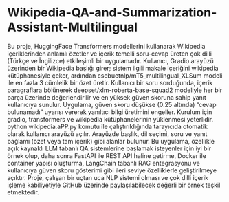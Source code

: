 # Wikipedia-QA-and-Summarization-Assistant-Multilingual
Bu proje, HuggingFace Transformers modellerini kullanarak Wikipedia içeriklerinden anlamlı özetler ve içerik temelli soru-cevap üreten çok dilli (Türkçe ve İngilizce) etkileşimli bir uygulamadır. Kullanıcı, Gradio arayüzü üzerinden bir Wikipedia başlığı girer; sistem ilgili makale içeriğini wikipedia kütüphanesiyle çeker, ardından csebuetnlp/mT5_multilingual_XLSum modeli ile en fazla 3 cümlelik bir özet üretir. Kullanıcı bir soru sorduğunda, içerik paragraflara bölünerek deepset/xlm-roberta-base-squad2 modeliyle her bir parça üzerinde değerlendirilir ve en yüksek güven skoruna sahip yanıt kullanıcıya sunulur. Uygulama, güven skoru düşükse (0.25 altında) “cevap bulunamadı” uyarısı vererek yanıltıcı bilgi üretimini engeller. Kurulum için gradio, transformers ve wikipedia kütüphanelerinin yüklenmesi yeterlidir. python wikipedia.aPP.py komutu ile çalıştırıldığında tarayıcıda otomatik olarak kullanıcı arayüzü açılır. Arayüzde başlık, dil seçimi, soru ve yanıt bağlamı (özet veya tam içerik) gibi alanlar bulunur. Bu uygulama, özellikle açık kaynaklı LLM tabanlı QA sistemlerine başlamak isteyenler için iyi bir örnek olup, daha sonra FastAPI ile REST API haline getirme, Docker ile container yapısı oluşturma, LangChain tabanlı RAG entegrasyonu ve kullanıcıya güven skoru gösterimi gibi ileri seviye özelliklerle geliştirilmeye açıktır. Proje, çalışan bir uçtan uca NLP sistemi olması ve çok dilli içerik işleme kabiliyetiyle GitHub üzerinde paylaşılabilecek değerli bir örnek teşkil etmektedir.
